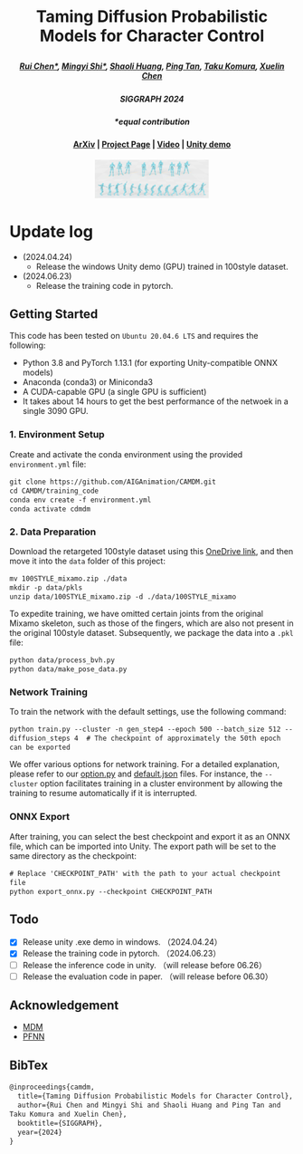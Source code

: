  # <p align="center"> Taming Diffusion Probabilistic Models for Character Control </p>

 #####  <p align="center"> [Rui Chen*](https://aruichen.github.io/), [Mingyi Shi*](https://rubbly.cn/), [Shaoli Huang](https://scholar.google.com/citations?user=o31BPFsAAAAJ&hl=en), [Ping Tan](https://ece.hkust.edu.hk/pingtan), [Taku Komura](https://scholar.google.com.hk/citations?user=TApLOhkAAAAJ&hl=en), [Xuelin Chen](https://xuelin-chen.github.io/)</p>
 ##### <p align="center"> SIGGRAPH 2024
 ##### <p align="center"> *equal contribution
 
#### <p align="center">[ArXiv](https://arxiv.org/abs/2404.15121) | [Project Page](https://aiganimation.github.io/CAMDM/) | [Video](https://www.youtube.com/watch?v=J9L0fR_x5OA) | [Unity demo](https://drive.google.com/file/d/1NYXP-fbEegErfaIgtHXvvrrfLXUSqYXg/view?usp=sharing)</p>

<p align="center">
  <img width="40%" src="assets/camdm.png"/>
</p>

# Update log
- (2024.04.24) 
  - Release the windows Unity demo (GPU) trained in 100style dataset.
- (2024.06.23) 
  - Release the training code in pytorch.

## Getting Started

This code has been tested on `Ubuntu 20.04.6 LTS` and requires the following:

* Python 3.8 and PyTorch 1.13.1 (for exporting Unity-compatible ONNX models)
* Anaconda (conda3) or Miniconda3
* A CUDA-capable GPU (a single GPU is sufficient)
* It takes about 14 hours to get the best performance of the netwoek in a single 3090 GPU.
### 1. Environment Setup

Create and activate the conda environment using the provided `environment.yml` file:
```shell
git clone https://github.com/AIGAnimation/CAMDM.git
cd CAMDM/training_code
conda env create -f environment.yml
conda activate cdmdm
```

### 2. Data Preparation

Download the retargeted 100style dataset using this [OneDrive link](https://1drv.ms/u/s!AtagzSrg3_hppOVH-uNQCPXgwKN9Rg?e=wQH2aT), and then move it into the `data` folder of this project:

```shell
mv 100STYLE_mixamo.zip ./data
mkdir -p data/pkls
unzip data/100STYLE_mixamo.zip -d ./data/100STYLE_mixamo
```

To expedite training, we have omitted certain joints from the original Mixamo skeleton, such as those of the fingers, which are also not present in the original 100style dataset. Subsequently, we package the data into a `.pkl` file:

```shell
python data/process_bvh.py
python data/make_pose_data.py
```

### Network Training

To train the network with the default settings, use the following command:

```shell
python train.py --cluster -n gen_step4 --epoch 500 --batch_size 512 --diffusion_steps 4  # The checkpoint of approximately the 50th epoch can be exported
```

We offer various options for network training. For a detailed explanation, please refer to our [option.py](training_code/config/option.py) and [default.json](training_code/config/default.json) files. For instance, the `--cluster` option facilitates training in a cluster environment by allowing the training to resume automatically if it is interrupted.

### ONNX Export

After training, you can select the best checkpoint and export it as an ONNX file, which can be imported into Unity. The export path will be set to the same directory as the checkpoint:

```shell
# Replace 'CHECKPOINT_PATH' with the path to your actual checkpoint file
python export_onnx.py --checkpoint CHECKPOINT_PATH

```

## Todo
- [x] Release unity .exe demo in windows. （2024.04.24）
- [x] Release the training code in pytorch. （2024.06.23）
- [ ] Release the inference code in unity. （will release before 06.26）
- [ ] Release the evaluation code in paper. （will release before 06.30）

## Acknowledgement
- [MDM](https://github.com/GuyTevet/motion-diffusion-model)
- [PFNN](https://github.com/sebastianstarke/AI4Animation)

## BibTex
```
@inproceedings{camdm,
  title={Taming Diffusion Probabilistic Models for Character Control},
  author={Rui Chen and Mingyi Shi and Shaoli Huang and Ping Tan and Taku Komura and Xuelin Chen},
  booktitle={SIGGRAPH},
  year={2024}
}
```
